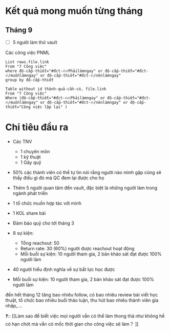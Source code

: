 # Kết quả mong muốn từng tháng
## Tháng 9
- [ ] 5 người làm thử vault

Các công việc PNML
```dataview
List rows.file.link
From "7 Công việc"
where độ-cấp-thiết="#đct-🔥🔥Phảilàmngay" or độ-cấp-thiết="#đct-🔥/muốnlàmngay" or độ-cấp-thiết="#đct-🔥/nênlàmngay" 
group by độ-cấp-thiết 
```

```dataview 
Table without id thành-quả-cần-có, file.link
From "7 Công việc"
Where (độ-cấp-thiết="#đct-🔥🔥Phảilàmngay" or độ-cấp-thiết="#đct-🔥/muốnlàmngay" or độ-cấp-thiết="#đct-🔥/nênlàmngay" or độ-cấp-thiết="Công việc lặp lại" )
```

# Chỉ tiêu đầu ra
- Các TNV
    - 1 chuyên môn
    - 1 kỹ thuật
    - 1 Gây quỹ
- 50% các thành viên có thể tự tin nói rằng người nào mình gặp cũng sẽ thấy điều gì đó mà QC đem lại được cho họ
- Thêm 5 người quan tâm đến vault, đặc biệt là những người làm trong ngành phát triển 
- 1 tổ chức muốn hợp tác với mình
- 1 KOL share bài

- Đảm bảo quỹ cho tới tháng 3
- 8 sự kiện:
	- Tổng reachout: 50
	- Return rate: 30 (60%) người được reachout hoạt động 
	- Mỗi buổi sự kiện: 10 người tham gia, 2 bản khảo sát đạt được 100% người làm
- 40 người hiểu định nghĩa về sự bất lực học được
- Mỗi buổi sự kiện: 10 người tham gia, 2 bản khảo sát đạt được 100% người làm

đến hết tháng 12 tăng bao nhiêu follow, có bao nhiêu review bài viết học thuật, tổ chức bao nhiêu buổi thảo luận, thu hút bao nhiêu thành viên gia nhập,....

❓:: [[Làm sao để biết việc mọi người vẫn có thể làm thong thả như không hề có hạn chót mà vẫn có mốc thời gian cho công việc sẽ làm？ ]]